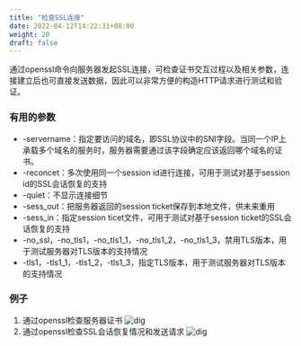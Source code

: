 ```yaml
---
title: "检查SSL连接"
date: 2022-04-12T14:22:31+08:00
weight: 20
draft: false
---
```


通过openssl命令向服务器发起SSL连接，可检查证书交互过程以及相关参数，连接建立后也可直接发送数据，因此可以非常方便的构造HTTP请求进行测试和验证。

### 有用的参数
- -servername：指定要访问的域名，即SSL协议中的SNI字段。当同一个IP上承载多个域名的服务时，服务器需要通过该字段确定应该返回哪个域名的证书。
- -reconcet：多次使用同一个session id进行连接，可用于测试对基于session id的SSL会话恢复的支持
- -quiet：不显示连接细节
- -sess_out：把服务器返回的session ticket保存到本地文件，供未来重用
- -sess_in：指定session ticet文件，可用于测试对基于session ticket的SSL会话恢复的支持
- -no_ssl，-no_tls1，-no_tls1_1，-no_tls1_2，-no_tls1_3，禁用TLS版本，用于测试服务器对TLS版本的支持情况
- -tls1，-tls1_1，-tls1_2，-tls1_3，指定TLS版本，用于测试服务器对TLS版本的支持情况

### 例子
1. 通过openssl检查服务器证书
![dig](/images/openssl_connect.png?classes=border)
2. 通过openssl检查SSL会话恢复情况和发送请求
![dig](/images/openssl_ticket.png?classes=border)


